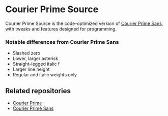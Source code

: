 # Courier Prime Source

Courier Prime Source is the code-optimized version of [Courier Prime Sans](https://github.com/quoteunquoteapps/Courier-Prime-Sans), with tweaks and features designed for programming.

### Notable differences from Courier Prime Sans

- Slashed zero
- Lower, larger asterisk
- Straight-legged italic f
- Larger line height
- Regular and italic weights only

## Related repositories

- [Courier Prime](https://github.com/quoteunquoteapps/CourierPrime)
- [Courier Prime Sans](https://github.com/quoteunquoteapps/CourierPrimeSans)
